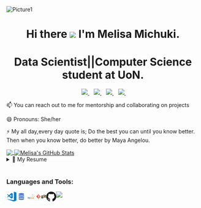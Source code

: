 ![Picture1](https://user-images.githubusercontent.com/61727167/114374135-fd751400-9b8b-11eb-9587-746bb40821c7.jpg)

<h1 align='center'>
  Hi there <img src="https://user-images.githubusercontent.com/61727167/114547962-cecc6b80-9c67-11eb-9697-b1c5a8c8ff46.gif" width="30px"> I'm Melisa Michuki.
</h1>

<h1 align='center'>
  Data Scientist||Computer Science student at UoN.
</h1>

<p align='center'>
  </a>&nbsp;&nbsp;
  <a href="https://www.linkedin.com/in/melisamichuki/">
    <img src="https://img.shields.io/badge/linkedin-%230077B5.svg?&style=for-the-badge&logo=linkedin&logoColor=white" />
  </a>&nbsp;&nbsp;
  <a href="https://open.spotify.com/user/313hotyz2cj6zp4y55f35pu3upfq?si=j9mWjvHlROCwqdNhGTj1Bw/">
    <img src="https://img.shields.io/badge/Spotify-1ED760?&style=for-the-badge&logo=spotify&logoColor=white"/>     
  </a>&nbsp;&nbsp;
  <a href="https://mailhide.io/e/L5WX91q5/">
    <img src="https://img.shields.io/badge/email-reveal-2a8?style=flat-square&logo=gmail&logoColor=white"/>     
  </a>&nbsp;&nbsp;
  <a href="https://www.github.com/melisamichuki01/">
    <img src="https://img.shields.io/github/followers/melisamichuki01?style=social"/>     
  </a>&nbsp;&nbsp;
</p>

<p align='center'>
  
  📫 You can reach out to me for mentorship and collaborating on projects
  
  😄 Pronouns: She/her
  
  ⚡ My all day,every day quote is; Do the best you can until you know better. Then when you know better, do better by Maya  Angelou.
  

<a href="https://github.com/melisamichuki01/melisamichuki01">
  <img align="center" src="https://github-readme-stats.vercel.app/api?username=melisamichuki01&show_icons=true&count_private=true&theme=dark" />
</a>
<a href="https://github.com/melisamichuki01/melisamichuki01">
  <img align="center" src="https://github-readme-stats.vercel.app/api/top-langs/?username=melisamichuki01&theme=blue-green" alt="Melisa's GitHub Stats" />
</a>


<details>
  <summary>📃 My Resume</summary>


## Education

- 📖 **Data Science**\
📍 **Moringa School** - Nairobi, Kenya
<img align="right"
src="https://img.shields.io/badge/R-276DC3?style=for-the-badge&logo=r&logoColor=white" />
<img align="right" 
src="https://img.shields.io/badge/SQL%20Server-CC2927?logo=microsoft-sql-server&logoColor=white" />
<img align="right"
src="https://img.shields.io/badge/Github-181717?logo=github&logoColor=white" />
<img align="right"
src="https://img.shields.io/badge/Code-Python-informational?style=flat&logo=python&logoColor=white&color=2bbc8a" />


- 📖 **BSc.Computer Science**\
📍 **University of Nairobi** - Nairobi, Kenya
<img align="right"
src="https://img.shields.io/badge/C-00599C?style=for-the-badge&logo=c&logoColor=white" />
<img align="right"
src="https://img.shields.io/badge/C%2B%2B-00599C?style=for-the-badge&logo=c%2B%2B&logoColor=white" />

</details>

<br />

### Languages and Tools:

<img align="left" alt="Visual Studio Code" width="26px" src="https://raw.githubusercontent.com/github/explore/80688e429a7d4ef2fca1e82350fe8e3517d3494d/topics/visual-studio-code/visual-studio-code.png" />
<img align="left" alt="SQL" width="26px" src="https://raw.githubusercontent.com/github/explore/80688e429a7d4ef2fca1e82350fe8e3517d3494d/topics/sql/sql.png" />
<img align="left" alt="MySQL" width="26px" src="https://raw.githubusercontent.com/github/explore/80688e429a7d4ef2fca1e82350fe8e3517d3494d/topics/mysql/mysql.png" />
<img align="left" alt="Git" width="26px" src="https://raw.githubusercontent.com/github/explore/80688e429a7d4ef2fca1e82350fe8e3517d3494d/topics/git/git.png" />
<img align="left" alt="GitHub" width="26px" src="https://raw.githubusercontent.com/github/explore/78df643247d429f6cc873026c0622819ad797942/topics/github/github.png" />

![](https://img.shields.io/badge/Code-Python-informational?style=flat&logo=python&logoColor=white&color=2bbc8a)


